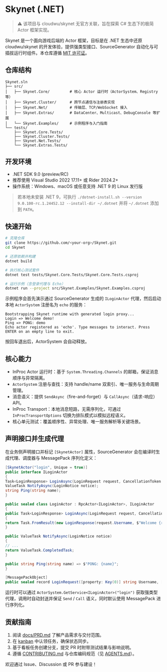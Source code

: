 # Skynet (.NET)

> ⚠️ 该项目与 cloudwu/skynet 无官方关联，旨在探索 C# 生态下的极简 Actor 框架实现。

Skynet 是一个面向游戏后端的 Actor 框架，目标是在 .NET 生态中还原 cloudwu/skynet 的开发体验，提供强类型接口、SourceGenerator 自动化与可插拔运行时组件。本仓库遵循 [MIT 许可证](LICENSE)。

## 仓库结构

```
Skynet.sln
├── src/
│   ├── Skynet.Core/         # 核心 Actor 运行时（ActorSystem、Registry 等）
│   ├── Skynet.Cluster/      # 跨节点通信与注册表实现
│   ├── Skynet.Net/          # 传输层、TCP/WebSocket 接入
│   ├── Skynet.Extras/       # DataCenter、Multicast、DebugConsole 等扩展
│   └── Skynet.Examples/     # 示例程序与入门指南
└── tests/
    ├── Skynet.Core.Tests/
    ├── Skynet.Cluster.Tests/
    ├── Skynet.Net.Tests/
    └── Skynet.Extras.Tests/
```

## 开发环境

- .NET SDK 9.0 (preview/RC)
- 推荐使用 Visual Studio 2022 17.11+ 或 Rider 2024.2+
- 操作系统：Windows、macOS 或任意支持 .NET 9 的 Linux 发行版

> 若本地未安装 .NET 9，可执行 `./dotnet-install.sh --version 9.0.100-rc.1.24452.12 --install-dir ~/.dotnet` 并将 `~/.dotnet` 添加到 `PATH`。

## 快速开始

```bash
# 克隆仓库
git clone https://github.com/<your-org>/Skynet.git
cd Skynet

# 还原依赖并构建
dotnet build

# 执行核心测试套件
dotnet test tests/Skynet.Core.Tests/Skynet.Core.Tests.csproj

# 运行示例（含登录代理与 Echo）
dotnet run --project src/Skynet.Examples/Skynet.Examples.csproj
```

示例程序会首先演示通过 SourceGenerator 生成的 `ILoginActor` 代理，然后启动本地 `ActorSystem` 注册名为 `echo` 的服务：

```text
Bootstrapping Skynet runtime with generated login proxy...
Login => Welcome demo!
Ping => PONG: demo
Echo actor registered as 'echo'. Type messages to interact. Press ENTER on an empty line to exit.
```

按回车退出后，ActorSystem 会自动释放。

## 核心能力

- InProc Actor 运行时：基于 `System.Threading.Channels` 的邮箱，保证消息顺序与异常隔离。
- `ActorSystem` 注册与查找：支持 handle/name 双索引、唯一服务与生命周期管理。
- 消息语义：提供 `SendAsync`（fire-and-forget）与 `CallAsync`（请求-响应）API。
- InProc Transport：本地消息短路，无需序列化，可通过 `InProcTransportOptions` 切换为排队模式以模拟远程语义。
- 核心单元测试：覆盖顺序性、异常处理、唯一服务解析等关键场景。

## 声明接口并生成代理

在业务侧声明接口并标记 `[SkynetActor]` 属性，SourceGenerator 会在编译时生成代理、调度器与 MessagePack 序列化定义：

```csharp
[SkynetActor("login", Unique = true)]
public interface ILoginActor
{
Task<LoginResponse> LoginAsync(LoginRequest request, CancellationToken cancellationToken = default);
ValueTask NotifyAsync(LoginNotice notice);
string Ping(string name);
}

public sealed class LoginActor : RpcActor<ILoginActor>, ILoginActor
{
public Task<LoginResponse> LoginAsync(LoginRequest request, CancellationToken cancellationToken = default)
{
return Task.FromResult(new LoginResponse(request.Username, $"Welcome {request.Username}!"));
}

public ValueTask NotifyAsync(LoginNotice notice)
{
// ...
return ValueTask.CompletedTask;
}

public string Ping(string name) => $"PONG: {name}";
}

[MessagePackObject]
public sealed record LoginRequest([property: Key(0)] string Username, [property: Key(1)] string Password);
```

运行时可以通过 `ActorSystem.GetService<ILoginActor>("login")` 获取强类型代理，调用时自动封送并保证 `Send` / `Call` 语义，同时默认使用 MessagePack 进行序列化。

## 贡献指南

1. 阅读 [docs/PRD.md](docs/PRD.md) 了解产品需求与交付范围。
2. 在 [kanban](kanban/board.md) 中认领任务，确保状态同步。
3. 基于看板任务创建分支，提交 PR 时附带测试结果与影响说明。
4. 遵循 [CONTRIBUTING.md](CONTRIBUTING.md) 与仓库编码规范（见 [AGENTS.md](AGENTS.md)）。

欢迎通过 Issue、Discussion 或 PR 参与建设！
